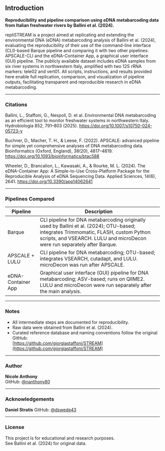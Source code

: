 ## Introduction

**Reproducibility and pipeline comparison using eDNA metabarcoding data from Italian freshwater rivers by Ballini et al. (2024).**

repliSTREAM is a project aimed at replicating and extending the environmental DNA (eDNA) metabarcoding analysis of Ballini et al. (2024), evaluating the reproducibility of their use of the command-line interface (CLI)-based Barque pipeline and comparing it with two other pipelines: APSCALE-CLI and the eDNA-Container App, a graphical user interface (GUI) pipeline. The publicly available dataset includes eDNA samples from six river systems in northwestern Italy, amplified with two 12S rRNA markers: tele02 and vert01. All scripts, instructions, and results provided here enable full replication, comparison, and visualization of pipeline outputs, facilitating transparent and reproducible research in eDNA metabarcoding.

---

### Citations  
Ballini, L., Staffoni, G., Nespoli, D. et al. Environmental DNA metabarcoding as an efficient tool to monitor freshwater systems in northwestern Italy. Hydrobiologia 852, 791–803 (2025). https://doi.org/10.1007/s10750-024-05723-y

Buchner, D., Macher, T. H., & Leese, F. (2022). APSCALE: advanced pipeline for simple yet comprehensive analyses of DNA metabarcoding data. Bioinformatics (Oxford, England), 38(20), 4817–4819. https://doi.org/10.1093/bioinformatics/btac588

Wheeler, D., Brancalion, L., Kawasaki, A., & Rourke, M. L. (2024). The eDNA-Container App: A Simple-to-Use Cross-Platform Package for the Reproducible Analysis of eDNA Sequencing Data. Applied Sciences, 14(6), 2641. https://doi.org/10.3390/app14062641


---

### Pipelines Compared

| Pipeline            | Description                                                                                 |
|---------------------|---------------------------------------------------------------------------------------------|
| Barque              | CLI pipeline for DNA metabarcoding originally used by Ballini et al. (2024); OTU-based; integrates Trimmomatic, FLASH, custom Python scripts, and VSEARCH. LULU and microDecon were run separately after Barque. |
| APSCALE + LULU      | CLI pipeline for DNA metabarcoding; OTU-based; integrates VSEARCH, cutadapt, and LULU. microDecon was run after APSCALE. |
| eDNA-Container App  | Graphical user interface (GUI) pipeline for DNA metabarcoding; ASV-based; runs on QIIME2. LULU and microDecon were run separately after the main analysis. |

---

### Notes

- All intermediate steps are documented for reproducibility.  
- Raw data were obtained from Ballini et al. (2024).  
- Curated reference database and naming conventions follow the original GitHub:  
  [https://github.com/giorgiastaffoni/STREAM](https://github.com/giorgiastaffoni/STREAM)

---

### Author  
**Nicole Anthony**  
GitHub: [@nanthony80](https://github.com/nanthony80)

---

### Acknowledgements
**Daniel Stratis**
GitHub: [@dswede43](https://github.com/dswede43)

---

### License  
This project is for educational and research purposes.  
See Ballini et al. (2024) for original data.
